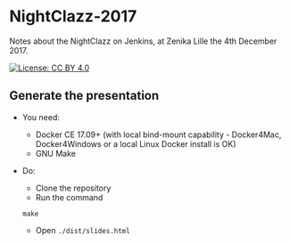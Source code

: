 # NightClazz-2017

Notes about the NightClazz on Jenkins,
at Zenika Lille the 4th December 2017.

[![License: CC BY 4.0](https://img.shields.io/badge/License-CC%20BY%204.0-lightgrey.svg)](https://creativecommons.org/licenses/by/4.0/)

## Generate the presentation

* You need:
  - Docker CE 17.09+ (with local bind-mount capability - Docker4Mac, Docker4Windows or a local Linux Docker install is OK)
  - GNU Make

* Do:
  - Clone the repository
  - Run the command
  ```
  make
  ```
  - Open `./dist/slides.html`
